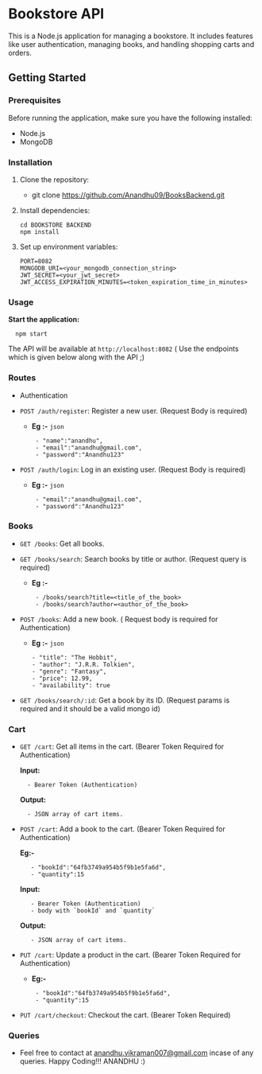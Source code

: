 # Bookstore API

This is a Node.js application for managing a bookstore. It includes features like user authentication, managing books, and handling shopping carts and orders.

## Getting Started

### Prerequisites

Before running the application, make sure you have the following installed:

- Node.js
- MongoDB

### Installation

1. Clone the repository:

    - git clone https://github.com/Anandhu09/BooksBackend.git

2. Install dependencies:

       cd BOOKSTORE BACKEND
       npm install

3. Set up environment variables:

       PORT=8082
       MONGODB_URI=<your_mongodb_connection_string>
       JWT_SECRET=<your_jwt_secret>
       JWT_ACCESS_EXPIRATION_MINUTES=<token_expiration_time_in_minutes>

### Usage

**Start the application:**

      npm start

The API will be available at `http://localhost:8082` ( Use the endpoints which is given below along with the API ;)

### Routes

- Authentication

* `POST /auth/register`: Register a new user. (Request Body is required)
   - **Eg :-** `json` 
       
          - "name":"anandhu",
          - "email":"anandhu@gmail.com",
          - "password":"Anandhu123"

* `POST /auth/login`: Log in an existing user. (Request Body is required)
   - **Eg :-** `json` 
       
          - "email":"anandhu@gmail.com",
          - "password":"Anandhu123"

### Books

- `GET /books`: Get all books.
- `GET /books/search`: Search books by title or author. (Request query is required)
   - **Eg :-**

          - /books/search?title=<title_of_the_book>
          - /books/search?author=<author_of_the_book>

- `POST /books`: Add a new book. ( Request body is required for Authentication)

  - **Eg :-** `json`
    
        - "title": "The Hobbit",
        - "author": "J.R.R. Tolkien",
        - "genre": "Fantasy",
        - "price": 12.99,
        - "availability": true
    

- `GET /books/search/:id`: Get a book by its ID. (Request params is required and it should be a valid mongo id)

### Cart

- `GET /cart`: Get all items in the cart. (Bearer Token Required for Authentication)

    **Input:**

        - Bearer Token (Authentication)

    **Output:**

        - JSON array of cart items.

- `POST /cart`: Add a book to the cart. (Bearer Token Required for Authentication)

   **Eg:-**
         
         - "bookId":"64fb3749a954b5f9b1e5fa6d",  
         - "quantity":15
          

     **Input:**

         - Bearer Token (Authentication)
         - body with `bookId` and `quantity`

     **Output:**

         - JSON array of cart items.

- `PUT /cart`: Update a product in the cart. (Bearer Token Required for Authentication)

     - **Eg:-**
         
            - "bookId":"64fb3749a954b5f9b1e5fa6d",  
            - "quantity":15
         

- `PUT /cart/checkout`: Checkout the cart. (Bearer Token Required)

### Queries

- Feel free to contact at anandhu.vikraman007@gmail.com incase of any queries. Happy Coding!!! ANANDHU :)
